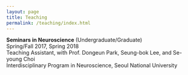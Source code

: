 ```yaml
---
layout: page
title: Teaching
permalink: /teaching/index.html
---
```


**Seminars in Neuroscience** (Undergraduate/Graduate)   
Spring/Fall 2017, Spring 2018  
Teaching Assistant, with Prof. Dongeun Park, Seung-bok Lee, and Se-young Choi   
Interdisciplinary Program in Neuroscience, Seoul National University  
